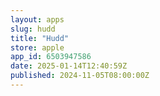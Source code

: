 ```yaml
---
layout: apps
slug: hudd
title: "Hudd"
store: apple
app_id: 6503947586
date: 2025-01-14T12:40:59Z
published: 2024-11-05T08:00:00Z
---
```

